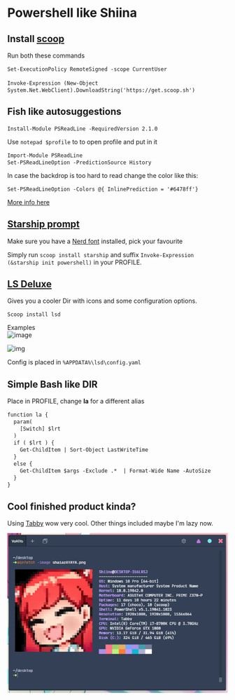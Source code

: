 # Powershell like Shiina

## Install [scoop](https://scoop.sh/)
Run both these commands
```
Set-ExecutionPolicy RemoteSigned -scope CurrentUser

Invoke-Expression (New-Object System.Net.WebClient).DownloadString('https://get.scoop.sh')
```

## Fish like autosuggestions
```
Install-Module PSReadLine -RequiredVersion 2.1.0
```


Use ``notepad $profile`` to to open profile and put in it
```
Import-Module PSReadLine
Set-PSReadLineOption -PredictionSource History
```

In case the backdrop is too hard to read change the color like this:
```
Set-PSReadLineOption -Colors @{ InlinePrediction = '#6478ff'}
```
[More info here](https://devblogs.microsoft.com/powershell/announcing-psreadline-2-1-with-predictive-intellisense/)

## [Starship prompt](https://starship.rs/)

Make sure you have a [Nerd font](https://www.nerdfonts.com/) installed, pick your favourite

Simply run  ``scoop install starship``  and suffix ``Invoke-Expression (&starship init powershell)`` in your PROFILE.

## [LS Deluxe](https://github.com/Peltoche/lsd#description)
Gives you a cooler Dir with icons and some configuration options.

```
Scoop install lsd
```
Examples  
![image](https://raw.githubusercontent.com/Peltoche/lsd/assets/screen_lsd.png)

![img](https://cdn.discordapp.com/attachments/355718799556870144/883090444597215262/unknown.png)

Config is placed in ``%APPDATA%\lsd\config.yaml``
## Simple Bash like DIR
Place in PROFILE, change **la** for a different alias

```
function la {
  param(
    [Switch] $lrt
  )
  if ( $lrt ) {
    Get-ChildItem | Sort-Object LastWriteTime
  }
  else {
    Get-ChildItem $args -Exclude .*  | Format-Wide Name -AutoSize
  }
}
```

## Cool finished product kinda?
Using [Tabby](https://github.com/Eugeny/tabby) wow very cool. Other things included maybe I'm lazy now.  

![img](pics/asseater9000.png)